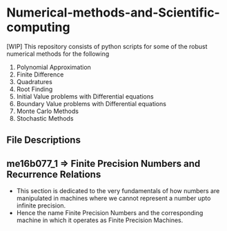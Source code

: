 # Numerical-methods-and-Scientific-computing

[WIP]
This repository consists of python scripts for some of the robust numerical methods for the following
1. Polynomial Approximation
2. Finite Difference
3. Quadratures
4. Root Finding
5. Initial Value problems with Differential equations
6. Boundary Value problems with Differential equations
7. Monte Carlo Methods
8. Stochastic Methods

## File Descriptions
## me16b077_1 => Finite Precision Numbers and Recurrence Relations
- This section is dedicated to the very fundamentals of how numbers are manipulated in machines where we cannot represent a number upto infinite precision. 
- Hence the name Finite Precision Numbers and the corresponding machine in which it operates as Finite Precision Machines.

